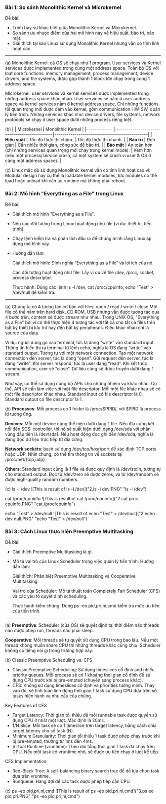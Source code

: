 ### Bài 1: So sánh Monolithic Kernel và Microkernel ###
Đề bài: 
* Trình bày sự khác biệt giữa Monolithic Kernel và Microkernel.
* So sánh ưu nhược điểm của hai mô hình này về hiệu suất, bảo trì, bảo mật.
* Giải thích tại sao Linux sử dụng Monolithic Kernel nhưng vẫn có tính linh hoạt cao.
-----

(a) Monolithic Kernel: cả OS sẽ chạy như 1 program. User services và Kernel services được implemented trong cùng một address space.
Toàn bộ OS với loạt core functions: memory management, process management, device drivers, and file systems, được gộp thành 1 block lớn chạy trong cùng 1 address space.


Microkernel: user services và kernel services được implemented trong những address space khác nhau. User services sẽ nằm ở user address space và kernel services nằm ở kernel address space.
Chỉ những functions tối quan trọng mới được đem vào kernel, gồm communication HW-SW, quản lý tiến trình.
Những services khác như: device drivers, file systems, network protocols sẽ chạy ở user space dưới những process riêng biệt.

(b)
|               | Microkernel                                     | Monolithic Kernel                               |
|------------- |-----------------------------------------------|-----------------------------------------------|
| **Hiệu suất** | Tốc độ thực thi chậm.                         | Tốc độ thực thi nhanh.                        |
| **Bảo trì**   | Đơn giản                                      | Cần nhiều thời gian, công sức để bảo trì.      |
| **Bảo mật**   | An toàn hơn (chỉ những services quan trọng mới chạy trong kernel mode). | Kém hơn (nếu một process/service crash, cả một system sẽ crash vì user & OS ở cùng một address space). |

(c)
Linux mặc dù sử dụng Monolithic kernel vẫn có tính linh hoạt cao vì:
Modular design hay cụ thể là loadable kernel modules, tức modules có thể load hoặc unload khi cần tại runtime mà không phải reboot.


### Bài 2: Mô hình "Everything as a File" trong Linux ###
Đề bài:
* Giải thích mô hình "Everything as a File".
* Nêu các đối tượng trong Linux hoạt động như file (ví dụ: thiết bị, tiến trình).
* Chạy lệnh kiểm tra và phân tích đầu ra để chứng minh rằng Linux áp dụng mô hình này.
* Hướng dẫn làm:

	Giải thích mô hình:	Định nghĩa “Everything as a File” và lợi ích của nó.

	Các đối tượng hoạt động như file: Lấy ví dụ về file /dev, /proc, socket, process descriptor.
	
	Thực hành: Dùng các lệnh ls -l /dev, cat /proc/cpuinfo, echo "Test" > /dev/null để kiểm tra.
-----

(a) Chúng ta có 4 tương tác cơ bản với files: open / read / write / close
Một file có thể nằm trên hard disk, CD ROM, USB nhưng vẫn được tương tác qua 4 bước trên, content sẽ được stream như nhau.
Trong UNIX OS, "Everything as a File" bởi vì có thể thực hiện 4 tương tác với tất cả cho tất cả files trên bất kỳ thiết bị lưu trữ hay đến bất kỳ peripherals. Điều khác nhau chỉ là source của data.

Ví dụ: người dùng gõ vào terminal, tức là đang “write” vào standard input.
       Thông tin hiển thị ra terminal từ lệnh echo, nghĩa là OS đang “write” vào standard output.
		Tương tự với một network connection. 
		Tạo một network connection đến server, tức là đang “open”.
		Gửi request đến server, tức là đang “write”.
		Khi server respond, tức là user đang “read”.
		Khi kết thúc communication, user sẽ “close”.
		Dữ liệu cũng sẽ được truyền dưới dạng 1 stream.

Như vậy, có thể sử dụng cùng bộ APIs cho những nhiệm vụ khác nhau. Cụ thể, API sẽ cần làm việc với một file descriptor. Mỗi một file khác nhau sẽ có một file descriptor khác nhau.
Standard input có file descriptor là 0. Standard output có file descriptor là 1.


(b)
__Processes__: Mỗi process có 1 folder là /proc/$PPID/, với $PPID là process id tương ứng.

__Devices__: Mỗi một device cũng thể hiện dưới dạng 1 file. Nếu đĩa cứng kết nối đến SCSI controller, thì nó sẽ xuất hiện dưới dạng /dev/sda với phân vùng đầu tiên là /dev/sda1.
         Nếu hoạt động đọc ghi đến /dev/sda, nghĩa là đang đọc dữ liệu trực tiếp từ đĩa cứng.
		 
__Network sockets__: bash sử dụng /dev/tcp/$host/$port để xác định TCP ports hoặc UDP. Nhìn chung, có thể tìm thông tin về sockets tại /proc/net/{tcp,udp}

__Others__: Standard input cũng là 1 file và được quy định là /dev/stdin, tương tự cho standard output.
        Đọc từ /dev/zero sẽ được zeros, và từ /dev/random sẽ được high-quality random numbers.
		
(c)
ls -l /dev
![This is result of ls -l /dev]("2.ls -l dev.PNG" "ls -l /dev")

cat /proc/cpuinfo
![This is result of cat /proc/cpuinfo]("2.cat proc cpuinfo.PNG" "cat /proc/cpuinfo")
	
echo "Test" > /dev/null
![This is result of echo "Test" > /dev/null]("2.echo dev null.PNG" "echo "Test" > /dev/null")


### Bài 3: Cách Linux thực hiện Preemptive Multitasking ###
Đề bài:
* Giải thích Preemptive Multitasking là gì.
* Mô tả vai trò của Linux Scheduler trong việc quản lý tiến trình.
Hướng dẫn làm:

	Giải thích: Phân biệt Preemptive Multitasking và Cooperative Multitasking.
	
	Vai trò của Scheduler: Mô tả thuật toán Completely Fair Scheduler (CFS) và các yếu tố quyết định scheduling.
	
	Thực hành kiểm chứng: Dùng ps -eo pid,pri,ni,cmd kiểm tra mức ưu tiên của tiến trình.



-----
(a)
__Preemptive__:
Scheduler (của OS) sẽ quyết định tại thời điểm nào threads nào được phép run, threads nào phải sleep.

__Cooperative__:
Mỗi threads sẽ tự quyết sử dụng CPU trong bao lâu. Nếu một thread không muốn share CPU thì những threads khác cũng chịu. Scheduler không có tiếng nói gì trong trường hợp này.




(b)
Classic Preemptive Scheduling vs. CFS
* Classic Preemptive Scheduling: Sử dụng timeslices cố định and nhiều priority queues. Mỗi process sẽ có 1 khoảng thời gian cố định để sử dụng CPU trước khi bị pre-empted (chuyển sang process khác).
* CFS: Không sử dụng timeslices cố định và priorities tường minh. Thay vào đó, sẽ tính toán linh động thời gian 1 task sử dụng CPU dựa trên số tasks hiện hành và nhu cầu của chúng.

Key Features of CFS
* Target Latency: Thời gian tối thiểu để mỗi runnable task được quyền sử dụng CPU ít nhất một lượt. Mặc định là 20ms.
* 1/N Slice: Mỗi task sẽ có 1 timeslice trên target latency, bằng cách chia target latency cho số task (N).
* Minimum Granularity: Thời gian tối thiểu 1 task được phép chạy trước khi bị pre-empted, thường từ 1ms đến 4ms.
* Virtual Runtime (vruntime): Theo dõi tổng thời gian 1 task đã chạy trên CPU. Nếu một task có vruntime nhỏ, sẽ được ưu tiên chạy ở lượt kế tiếp.

CFS Implementation
* Red-Black Tree: A self-balancing binary search tree để dễ lựa chọn task dựa trên vruntime.
* Runqueue: Hàng đợi để các task được phép tiếp cận CPU.

(c)
ps -eo pid,pri,ni,cmd
![This is result of ps -eo pid,pri,ni,cmd]("3.ps eo pid pri.PNG" "ps -eo pid,pri,ni,cmd")